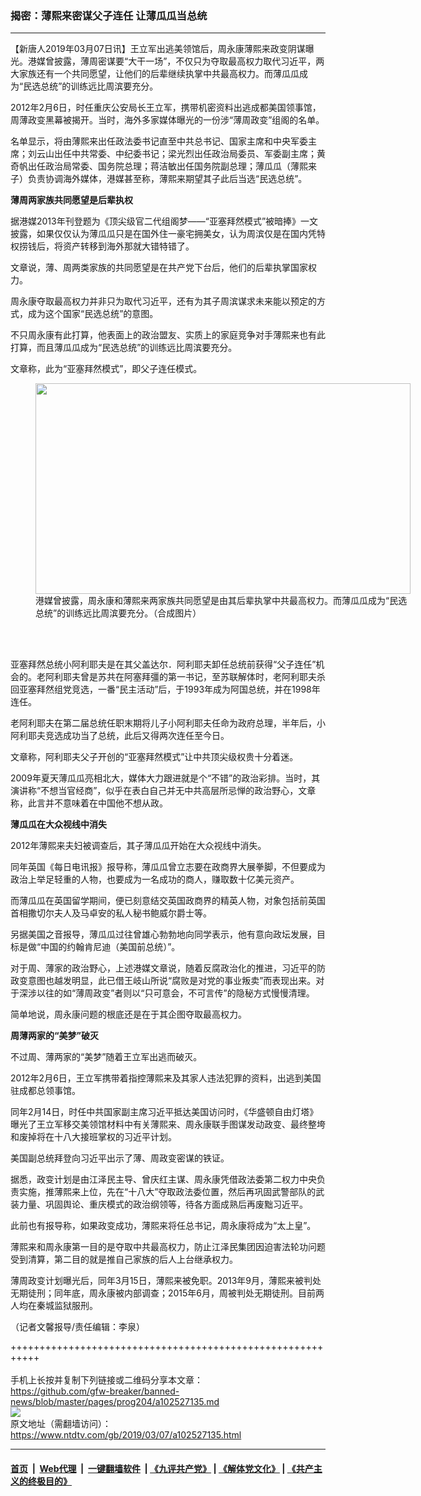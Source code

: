 ### 揭密：薄熙来密谋父子连任 让薄瓜瓜当总统
------------------------

<div class="post_content" itemprop="articleBody">
 <p>
  【新唐人2019年03月07日讯】王立军出逃美领馆后，周永康薄熙来政变阴谋曝光。港媒曾披露，薄周密谋要“大干一场”，不仅只为夺取最高权力取代习近平，两大家族还有一个共同愿望，让他们的后辈继续执掌中共最高权力。而薄瓜瓜成为“民选总统”的训练远比周滨要充分。
 </p>
 <p>
  2012年2月6日，时任重庆公安局长王立军，携带机密资料出逃成都美国领事馆，周薄政变黑幕被揭开。当时，海外多家媒体曝光的一份涉“薄周政变”组阁的名单。
 </p>
 <p>
  名单显示，将由薄熙来出任政法委书记直至中共总书记、国家主席和中央军委主席；刘云山出任中共常委、中纪委书记；梁光烈出任政治局委员、军委副主席；黄奇帆出任政治局常委、国务院总理；蒋洁敏出任国务院副总理；薄瓜瓜（薄熙来子）负责协调海外媒体，港媒甚至称，薄熙来期望其子此后当选“民选总统”。
 </p>
 <p>
  <strong>
   薄周两家族共同愿望是后辈执权
  </strong>
 </p>
 <p>
  据港媒2013年刊登题为《顶尖级官二代组阁梦——“亚塞拜然模式”被暗捧》一文披露，如果仅仅认为薄瓜瓜只是在国外住一豪宅拥美女，认为周滨仅是在国内凭特权捞钱后，将资产转移到海外那就大错特错了。
 </p>
 <p>
  文章说，薄、周两类家族的共同愿望是在共产党下台后，他们的后辈执掌国家权力。
 </p>
 <p>
  周永康夺取最高权力并非只为取代习近平，还有为其子周滨谋求未来能以预定的方式，成为这个国家“民选总统”的意图。
 </p>
 <p>
  不只周永康有此打算，他表面上的政治盟友、实质上的家庭竞争对手薄熙来也有此打算，而且薄瓜瓜成为“民选总统”的训练远比周滨要充分。
 </p>
 <p>
  文章称，此为“亚塞拜然模式”，即父子连任模式。
 </p>
 <figure class="wp-caption alignnone" id="attachment_102527138" style="width: 600px">
  <a href="https://www.ntdtv.com/assets/uploads/2019/03/01100000000000144737064500766_s.jpg">
   <img alt="" class="size-medium wp-image-102527138" height="337" src="https://www.ntdtv.com/assets/uploads/2019/03/01100000000000144737064500766_s-600x337.jpg" width="600"/>
  </a>
  <br/><figcaption class="wp-caption-text">
   港媒曾披露，周永康和薄熙来两家族共同愿望是由其后辈执掌中共最高权力。而薄瓜瓜成为“民选总统”的训练远比周滨要充分。（合成图片）
  </figcaption><br/>
 </figure><br/>
 <p>
  亚塞拜然总统小阿利耶夫是在其父盖达尔．阿利耶夫卸任总统前获得“父子连任”机会的。老阿利耶夫曾是苏共在阿塞拜彊的第一书记，至苏联解体时，老阿利耶夫杀回亚塞拜然组党竞选，一番“民主活动”后，于1993年成为阿国总统，并在1998年连任。
 </p>
 <p>
  老阿利耶夫在第二届总统任职末期将儿子小阿利耶夫任命为政府总理，半年后，小阿利耶夫竞选成功当了总统，此后又得两次连任至今日。
 </p>
 <p>
  文章称，阿利耶夫父子开创的“亚塞拜然模式”让中共顶尖级权贵十分着迷。
 </p>
 <p>
  2009年夏天薄瓜瓜亮相北大，媒体大力跟进就是个“不错”的政治彩排。当时，其演讲称“不想当官经商”，似乎在表白自己并无中共高层所忌惮的政治野心，文章称，此言并不意味着在中国他不想从政。
 </p>
 <p>
  <strong>
   薄瓜瓜在大众视线中消失
  </strong>
 </p>
 <p>
  2012年薄熙来夫妇被调查后，其子薄瓜瓜开始在大众视线中消失。
 </p>
 <p>
  同年英国《每日电讯报》报导称，薄瓜瓜曾立志要在政商界大展拳脚，不但要成为政治上举足轻重的人物，也要成为一名成功的商人，赚取数十亿美元资产。
 </p>
 <p>
  而薄瓜瓜在英国留学期间，便已刻意结交英国政商界的精英人物，对象包括前英国首相撒切尔夫人及马卓安的私人秘书鲍威尔爵士等。
 </p>
 <p>
  另据美国之音报导，薄瓜瓜过往曾雄心勃勃地向同学表示，他有意向政坛发展，目标是做“中国的约翰肯尼迪（美国前总统）”。
 </p>
 <p>
  对于周、薄家的政治野心，上述港媒文章说，随着反腐政治化的推进，习近平的防政变意图也越发明显，此已借王岐山所说“腐败是对党的事业叛卖”而表现出来。对于深涉以往的如“薄周政变”者则以“只可意会，不可言传”的隐秘方式慢慢清理。
 </p>
 <p>
  简单地说，周永康问题的根底还是在于其企图夺取最高权力。
 </p>
 <p>
  <strong>
   周薄两家的“美梦”破灭
  </strong>
 </p>
 <p>
  不过周、薄两家的“美梦”随着王立军出逃而破灭。
 </p>
 <p>
  2012年2月6日，王立军携带着指控薄熙来及其家人违法犯罪的资料，出逃到美国驻成都总领事馆。
 </p>
 <p>
  同年2月14日，时任中共国家副主席习近平抵达美国访问时，《华盛顿自由灯塔》曝光了王立军移交美领馆材料中有关薄熙来、周永康联手图谋发动政变、最终整垮和废掉将在十八大接班掌权的习近平计划。
 </p>
 <p>
  美国副总统拜登向习近平出示了薄、周政变密谋的铁证。
 </p>
 <p>
  据悉，政变计划是由江泽民主导、曾庆红主谋、周永康凭借政法委第二权力中央负责实施，推薄熙来上位，先在“十八大”夺取政法委位置，然后再巩固武警部队的武装力量、巩固舆论、重庆模式的政治纲领等，待各方面成熟后再废黜习近平。
 </p>
 <p>
  此前也有报导称，如果政变成功，薄熙来将任总书记，周永康将成为“太上皇”。
 </p>
 <p>
  薄熙来和周永康第一目的是夺取中共最高权力，防止江泽民集团因迫害法轮功问题受到清算，第二目的就是推自己家族的后人上台继承权力。
 </p>
 <p>
  薄周政变计划曝光后，同年3月15日，薄熙来被免职。2013年9月，薄熙来被判处无期徒刑；同年底，周永康被内部调查；2015年6月，周被判处无期徒刑。目前两人均在秦城监狱服刑。
 </p>
 <p>
  （记者文馨报导/责任编辑：李泉）
 </p>
 <div class="single_ad">
 </div>
</div>

+++++++++++++++++++++++++++++++++++++++++++++++++++++++++++<br/><br/>
手机上长按并复制下列链接或二维码分享本文章：<br/>
https://github.com/gfw-breaker/banned-news/blob/master/pages/prog204/a102527135.md <br/>
<a href='https://github.com/gfw-breaker/banned-news/blob/master/pages/prog204/a102527135.md'><img src='https://github.com/gfw-breaker/banned-news/blob/master/pages/prog204/a102527135.md.png'/></a> <br/>
原文地址（需翻墙访问）：https://www.ntdtv.com/gb/2019/03/07/a102527135.html


------------------------
#### [首页](https://github.com/gfw-breaker/banned-news/blob/master/README.md) &nbsp;|&nbsp; [Web代理](https://github.com/labour-camp/helloworld) &nbsp;|&nbsp; [一键翻墙软件](https://github.com/gfw-breaker/nogfw/blob/master/README.md) &nbsp;| [《九评共产党》](https://github.com/gfw-breaker/9ping.md/blob/master/README.md#九评之一评共产党是什么) | [《解体党文化》](https://github.com/gfw-breaker/jtdwh.md/blob/master/README.md) | [《共产主义的终极目的》](https://github.com/gfw-breaker/gczydzjmd.md/blob/master/README.md)

